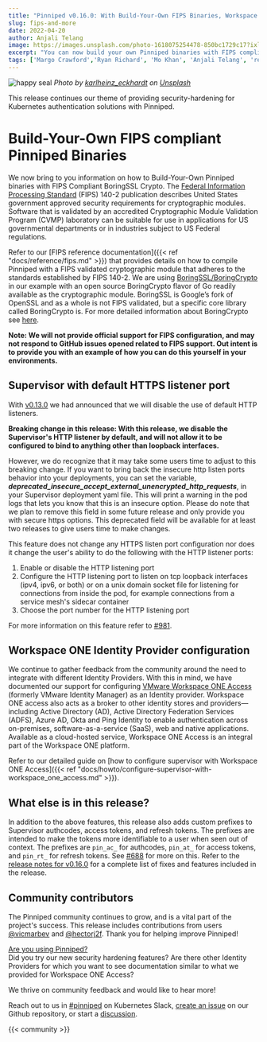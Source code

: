 ```yaml
---
title: "Pinniped v0.16.0: With Build-Your-Own FIPS Binaries, Workspace ONE IDP configuration, and Supervisor HTTP listener changes"
slug: fips-and-more
date: 2022-04-20
author: Anjali Telang
image: https://images.unsplash.com/photo-1618075254478-850bc1729c17?ixlib=rb-1.2.1&ixid=MnwxMjA3fDB8MHxwaG90by1wYWdlfHx8fGVufDB8fHx8&auto=format&fit=crop&w=2274&q=80
excerpt: "You can now build your own Pinniped binaries with FIPS compliant BoringCrypto, HTTPS will be the default for our public facing Supervisor listener ports, and we provide you with documentation to configure Workspace ONE Access as an OIDC Identity Provider"
tags: ['Margo Crawford','Ryan Richard', 'Mo Khan', 'Anjali Telang', 'release']
---
```


![happy seal](https://images.unsplash.com/photo-1618075254478-850bc1729c17?ixlib=rb-1.2.1&ixid=MnwxMjA3fDB8MHxwaG90by1wYWdlfHx8fGVufDB8fHx8&auto=format&fit=crop&w=2274&q=80)
*Photo by [karlheinz_eckhardt](https://unsplash.com/@karlheinz_eckhardt) on [Unsplash](https://unsplash.com/s/photos/seal)*

This release continues our theme of providing security-hardening for Kubernetes authentication solutions with Pinniped.  

# Build-Your-Own FIPS compliant Pinniped Binaries

We now bring to you information on how to Build-Your-Own Pinniped binaries with FIPS Compliant BoringSSL Crypto. The [Federal Information Processing Standard](https://csrc.nist.gov/publications/detail/fips/140/2/final) (FIPS) 140-2 publication describes United States government approved security requirements for cryptographic modules. Software that is validated by an accredited Cryptographic Module Validation Program (CVMP) laboratory can be suitable for use in applications for US governmental departments or in industries subject to US Federal regulations.

Refer to our [FIPS reference documentation]({{< ref "docs/reference/fips.md" >}}) that provides details on how to compile Pinniped  with a FIPS validated cryptographic module that adheres to the standards established by FIPS 140-2. We are using [BoringSSL/BoringCrypto](https://github.com/golang/go/blob/dev.boringcrypto/misc/boring/README.md) in our example with an open source BoringCrypto flavor of Go readily available as the cryptographic module. BoringSSL is Google’s fork of OpenSSL and as a whole is not FIPS validated, but a specific core library called BoringCrypto is. For more detailed information about BoringCrypto see [here](https://boringssl.googlesource.com/boringssl/+/master/crypto/fipsmodule/FIPS.md).

**Note: We will not provide official support for FIPS configuration, and may not respond to GitHub issues opened related to FIPS support. Out intent is to provide you with an example of how you can do this yourself in your environments.**  

## Supervisor with default HTTPS listener port

With [v0.13.0](https://github.com/vmware-tanzu/pinniped/releases/tag/v0.13.0) we had announced that we will disable the use of default HTTP listeners.

**Breaking change in this release: With this release, we disable the Supervisor's HTTP listener by default, and will not allow it to be configured to bind to anything other than loopback interfaces.**

However, we do recognize that it may take some users time to adjust to this breaking change. If you want to bring back the insecure http listen ports behavior into your deployments, you can set the  variable, ***deprecated_insecure_accept_external_unencrypted_http_requests***, in your Supervisor deployment yaml file. This will print a warning in the pod logs that lets you know that this is an insecure option. Please do note that we plan to remove this field in some future release and only provide you with secure https options. This deprecated field will be available for at least two releases to give users time to make changes.  

This feature does not change any HTTPS listen port configuration nor does it change the user's ability to do the following with the HTTP listener ports:

1. Enable or disable the HTTP listening port
2. Configure the HTTP listening port to listen on tcp loopback interfaces (ipv4, ipv6, or both) or on a unix domain socket file for listening for connections from inside the pod, for example connections from a service mesh's sidecar container
3. Choose the port number for the HTTP listening port

For more information on this feature refer to [#981](https://github.com/vmware-tanzu/pinniped/issues/981).

## Workspace ONE Identity Provider configuration

We continue to gather feedback from the community around the need to integrate with different Identity Providers. With this in mind, we have documented our support for configuring [VMware Workspace ONE Access](https://www.vmware.com/products/workspace-one/access.html) (formerly VMware Identity Manager) as an Identity provider. Workspace ONE access also acts as a broker to other identity stores and providers—including Active Directory (AD), Active Directory Federation Services (ADFS), Azure AD, Okta and Ping Identity to enable authentication across on-premises, software-as-a-service (SaaS), web and native applications. Available as a cloud-hosted service, Workspace ONE Access is an integral part of the Workspace ONE platform.

Refer to our detailed guide  on [how to configure supervisor with Workspace ONE Access]({{< ref "docs/howto/configure-supervisor-with-workspace_one_access.md" >}}).  

## What else is in this release?

In addition to the above features, this release also adds custom prefixes to Supervisor authcodes, access tokens, and refresh tokens. The prefixes are intended to make the tokens more identifiable to a user when seen out of context. The prefixes are `pin_ac_` for authcodes, `pin_at_` for access tokens, and `pin_rt_` for refresh tokens. See [#688](https://github.com/vmware-tanzu/pinniped/issues/688) for more on this.
Refer to the [release notes for v0.16.0](https://github.com/vmware-tanzu/pinniped/releases/tag/v0.16.0) for a complete list of fixes and features included in the release.

## Community contributors

The Pinniped community continues to grow, and is a vital part of the project's success. This release includes contributions from users [@vicmarbev](https://github.com/vicmarbev) and [@hectorj2f](https://github.com/hectorj2f). Thank you for helping improve Pinniped!

[Are you using Pinniped?](https://github.com/vmware-tanzu/pinniped/discussions/152)  
Did you try our new security hardening features?
Are there other Identity Providers for which you want to see documentation similar to what we provided for Workspace ONE Access?  

We thrive on community feedback and would like to hear more!  

Reach out to us in [#pinniped](https://go.pinniped.dev/community/slack) on Kubernetes Slack,
[create an issue](https://github.com/vmware-tanzu/pinniped/issues/new/choose) on our Github repository,
or start a [discussion](https://github.com/vmware-tanzu/pinniped/discussions).

{{< community >}}
